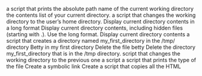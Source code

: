 a script that prints the absolute path name of the current working directory
 the contents list of your current directory.
 a script that changes the working directory to the user’s home directory.
Display current directory contents in a long format
Display current directory contents, including hidden files (starting with .). Use the long format.
 Display current directory contents
 a script that creates a directory named my_first_directory in the /tmp/ directory
 Betty in my first directory
Delete the file betty
Delete the directory my_first_directory that is in the /tmp directory.
script that changes the working directory to the previous one
a script
a script that prints the type of the file 
Create a symbolic link 
Create a script that copies all the HTML
